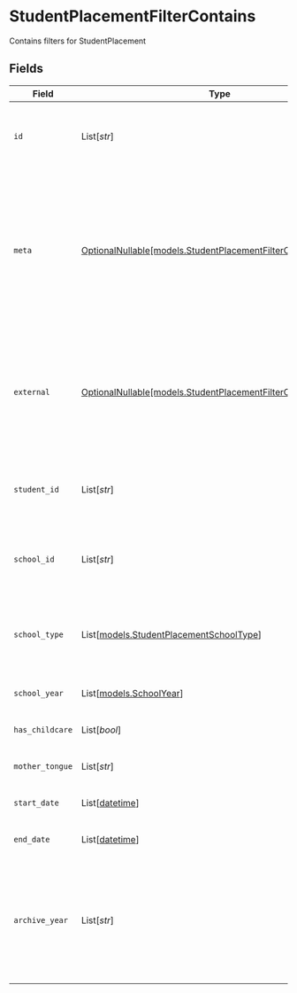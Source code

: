 # StudentPlacementFilterContains

Contains filters for StudentPlacement


## Fields

| Field                                                                                                                                                                    | Type                                                                                                                                                                     | Required                                                                                                                                                                 | Description                                                                                                                                                              | Example                                                                                                                                                                  |
| ------------------------------------------------------------------------------------------------------------------------------------------------------------------------ | ------------------------------------------------------------------------------------------------------------------------------------------------------------------------ | ------------------------------------------------------------------------------------------------------------------------------------------------------------------------ | ------------------------------------------------------------------------------------------------------------------------------------------------------------------------ | ------------------------------------------------------------------------------------------------------------------------------------------------------------------------ |
| `id`                                                                                                                                                                     | List[*str*]                                                                                                                                                              | :heavy_minus_sign:                                                                                                                                                       | Unique identifier for the StudentPlacement                                                                                                                               | [<br/>"123e4567-e89b-12d3-a456-426614174000"<br/>]                                                                                                                       |
| `meta`                                                                                                                                                                   | [OptionalNullable[models.StudentPlacementFilterContainsMeta]](../models/studentplacementfiltercontainsmeta.md)                                                           | :heavy_minus_sign:                                                                                                                                                       | Metadata information for the StudentPlacement                                                                                                                            | {<br/>"createdBy": [<br/>"123e4567-e89b-12d3-a456-426614174000"<br/>],<br/>"updatedBy": [<br/>"123e4567-e89b-12d3-a456-426614174000"<br/>]<br/>}                         |
| `external`                                                                                                                                                               | [OptionalNullable[models.StudentPlacementFilterContainsExternal]](../models/studentplacementfiltercontainsexternal.md)                                                   | :heavy_minus_sign:                                                                                                                                                       | External is a reusable object that can be used to store external information about the student placement from another system, used for third-party integration tracking. | {<br/>"sourceID": [<br/>"example"<br/>],<br/>"source": [<br/>"example"<br/>]<br/>}                                                                                       |
| `student_id`                                                                                                                                                             | List[*str*]                                                                                                                                                              | :heavy_minus_sign:                                                                                                                                                       | The ID of the student the placement belongs to                                                                                                                           | [<br/>"123e4567-e89b-12d3-a456-426614174000"<br/>]                                                                                                                       |
| `school_id`                                                                                                                                                              | List[*str*]                                                                                                                                                              | :heavy_minus_sign:                                                                                                                                                       | The ID of the school the student is placed in                                                                                                                            | [<br/>"123e4567-e89b-12d3-a456-426614174000"<br/>]                                                                                                                       |
| `school_type`                                                                                                                                                            | List[[models.StudentPlacementSchoolType](../models/studentplacementschooltype.md)]                                                                                       | :heavy_minus_sign:                                                                                                                                                       | The school type for the student, if not provided on Create, the school type will be fetched from the school.                                                             |                                                                                                                                                                          |
| `school_year`                                                                                                                                                            | List[[models.SchoolYear](../models/schoolyear.md)]                                                                                                                       | :heavy_minus_sign:                                                                                                                                                       | The school year the student is placed in                                                                                                                                 |                                                                                                                                                                          |
| `has_childcare`                                                                                                                                                          | List[*bool*]                                                                                                                                                             | :heavy_minus_sign:                                                                                                                                                       | Whether the student has childcare                                                                                                                                        | [<br/>true<br/>]                                                                                                                                                         |
| `mother_tongue`                                                                                                                                                          | List[*str*]                                                                                                                                                              | :heavy_minus_sign:                                                                                                                                                       | The mother tongue of the student                                                                                                                                         | [<br/>"example"<br/>]                                                                                                                                                    |
| `start_date`                                                                                                                                                             | List[[datetime](https://docs.python.org/3/library/datetime.html#datetime-objects)]                                                                                       | :heavy_minus_sign:                                                                                                                                                       | The start date of the placement                                                                                                                                          | [<br/>"2024-01-15"<br/>]                                                                                                                                                 |
| `end_date`                                                                                                                                                               | List[[datetime](https://docs.python.org/3/library/datetime.html#datetime-objects)]                                                                                       | :heavy_minus_sign:                                                                                                                                                       | The end date of the placement                                                                                                                                            | [<br/>"2024-01-15"<br/>]                                                                                                                                                 |
| `archive_year`                                                                                                                                                           | List[*str*]                                                                                                                                                              | :heavy_minus_sign:                                                                                                                                                       | The year the placement was archived for the student, in the format YYYY_YYYY where the first year is the autumn and the second year is the spring.                       | [<br/>"example"<br/>]                                                                                                                                                    |